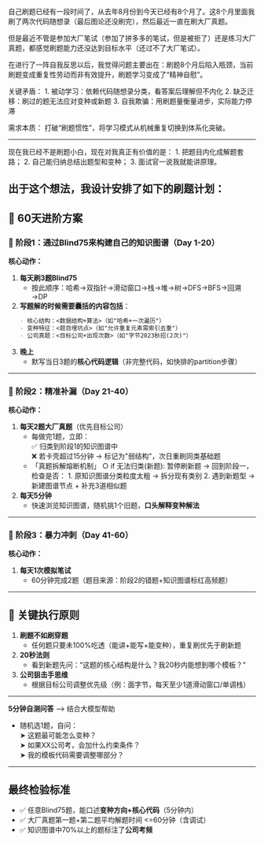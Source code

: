 自己刷题已经有一段时间了，从去年8月份到今天已经有8个月了。这8个月里面我刷了两次代码随想录（最后图论还没刷完），然后最近一直在刷大厂真题。

但是最近不管是参加大厂笔试（参加了拼多多的笔试，但是被拒了）还是练习大厂真题，都感觉刷题能力还没达到目标水平（还过不了大厂笔试）。

在进行了一阵自我反思以后，我觉得问题主要出在：刷题8个月后陷入瓶颈，当前刷题变成重复性劳动而非有效提升，刷题学习变成了“精神自慰”。

关键矛盾：
    1. 被动学习：依赖代码随想录分类，看答案后理解但不内化
    2. 缺乏迁移：刷过的题无法应对变种或新题
    3. 自我欺骗：用刷题量衡量进步，实际能力停滞

需求本质：
打破“刷题惯性”，将学习模式从机械重复切换到体系化突破。

---------
现在我已经不是刷题小白，现在对我真正有价值的是：
    1. 把题目内化成解题套路；
    2. 自己能归纳总结出题型和变种；
    3. 面试官一说我就能讲原理。

出于这个想法，我设计安排了如下的刷题计划：
---------

## 🚀 **60天进阶方案**
### 📌 **阶段1：通过Blind75来构建自己的知识图谱（Day 1-20）**
**核心动作：**  
1. **每天刷3题Blind75**  
   - 按此顺序：哈希→双指针→滑动窗口→栈→堆→树→DFS→BFS→回溯→DP  
2. **写题解的时候需要囊括的内容包括**：  
   ```markdown
   - 核心结构：<数据结构+算法>（如"哈希+一次遍历"）
   - 变种特征：<题目埋坑点>（如"允许重复元素需索引去重"）
   - 公司真题：<目标公司+出现次数>（如"字节2023秋招(2次)"）
   ```
3. **晚上**  
   - 默写当日3题的**核心代码逻辑**（非完整代码，如快排的partition步骤）

---

### 📌 **阶段2：精准补漏（Day 21-40）**
**核心动作：**  
1. **每天2题大厂真题**（优先目标公司）  
   - 每做完1题，立即：  
     ✅ 归类到阶段1的知识图谱中  
     ❌ 若卡壳超过15分钟 → 标记为"弱结构"，次日重刷同类基础题  
    - 「真题拆解熔断机制」
        ○ if 无法归类(新题):
            暂停刷新题 → 回到阶段一，检查是否：
                1. 原知识图谱分类粒度太粗 → 拆分现有类别
                2. 遇到新题型 → 新建图谱节点 + 补充3道相似题
2. **每天5分钟**  
   - 快速浏览知识图谱，随机挑1个旧题，**口头解释变种解法**

---

### 📌 **阶段3：暴力冲刺（Day 41-60）**
**核心动作：**  
1. **每天1次模拟笔试**  
   - 60分钟完成2题（题目来源：阶段2的错题+知识图谱标红高频题）  
---

## 🔑 **关键执行原则**
1. **刷题不如刷穿题**  
   - 任何题只要未100%吃透（能讲+能写+能变种），重复刷优先于刷新题  
2. **20秒法则**  
   - 看到新题先问：“这题的核心结构是什么？我20秒内能想到哪个模板？”  
3. **公司狙击手思维**  
   - 根据目标公司调整优先级（例：面字节，每天至少1道滑动窗口/单调栈）

---

 **5分钟自测问答**   --> 结合大模型帮助
   - 随机选1题，自问：  
     ➤ 这题最可能怎么变种？  
     ➤ 如果XX公司考，会加什么约束条件？  
     ➤ 我的模板代码需要调整哪部分？

---

##  **最终检验标准**
- ✅ 任意Blind75题，能口述**变种方向+核心代码**（5分钟内）  
- ✅ 大厂真题第一题+第二题平均解题时间 <=60分钟（含调试）  
- ✅ 知识图谱中70%以上的题标注了**公司考频**
